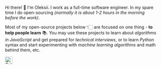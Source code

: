Hi there! 👋 I'm Oleksii. I work as a full-time software engineer. In my spare time I do open-sourcing _(normally it is about 1-2 hours in the morning before the work)_.

Most of my open-source projects below 👇🏻 are focused on one thing -  **to help people learn** 📚. You may use these projects to learn about _algorithms in JavaScript_ and get prepared for _technical interviews_, or to learn _Python_ syntax and start experimenting with _machine learning algorithms_ and math behind them, etc.

<a href="https://twitter.com/Trekhleb">
  <img
    width="24"
    src="https://raw.githubusercontent.com/trekhleb/trekhleb/master/assets/icons/twitter.svg" alt="Follow me on Twitter"
  />
</a>
